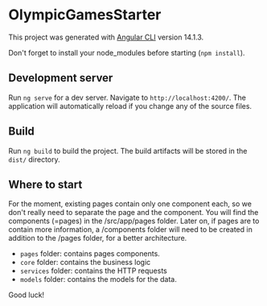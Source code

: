 # OlympicGamesStarter

This project was generated with [Angular CLI](https://github.com/angular/angular-cli) version 14.1.3.

Don't forget to install your node_modules before starting (`npm install`).

## Development server

Run `ng serve` for a dev server. Navigate to `http://localhost:4200/`. The application will automatically reload if you change any of the source files.

## Build

Run `ng build` to build the project. The build artifacts will be stored in the `dist/` directory.

## Where to start

For the moment, existing pages contain only one component each, so we don't really need to separate the page and the component.
You will find the components (=pages) in the /src/app/pages folder.
Later on, if pages are to contain more information, a /components folder will need to be created in addition to the /pages folder, for a better architecture.

- `pages` folder: contains pages components.
- `core` folder: contains the business logic 
- `services` folder: contains the HTTP requests 
- `models` folder: contains the models for the data.

Good luck!
